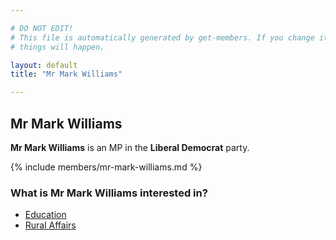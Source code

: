 ```yaml
---

# DO NOT EDIT!
# This file is automatically generated by get-members. If you change it, bad
# things will happen.

layout: default
title: "Mr Mark Williams"

---
```


## Mr Mark Williams

**Mr Mark Williams** is an MP in the **Liberal Democrat** party.

{% include members/mr-mark-williams.md %}

### What is Mr Mark Williams interested in?


* [Education](/interests/education.html)
* [Rural Affairs](/interests/rural-affairs.html)
